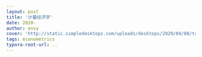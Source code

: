 ```yaml
---
layout: post
title: '计量经济学'
date: 2020-
author: envy
cover: 'http://static.simpledesktops.com/uploads/desktops/2020/04/08/tardis.png'
tags: econometrics
typora-root-url: ..
---
```


